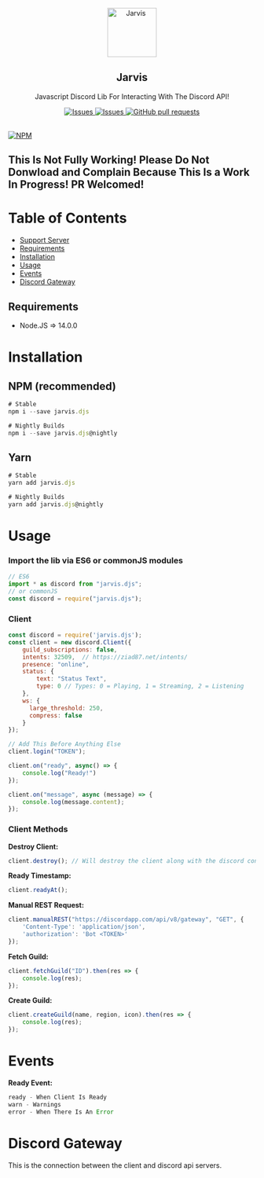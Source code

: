 <p align="center">
 <img width="100px" src="" align="center" alt="Jarvis" />
 <h2 align="center">Jarvis</h2>
 <p align="center">Javascript Discord Lib For Interacting With The Discord API!</p>
</p>
  <p align="center">
  <a href="https://snyk.io/test/github/Strider-Bot/BLWebhooks/badge.svg">
      <img alt="Issues" src="https://snyk.io/test/github/Strider-Bot/BLWebhooks/badge.svg" />
    </a>
    <a href="https://github.com/MaximKing1/Jarvis/issues">
      <img alt="Issues" src="https://img.shields.io/github/issues/MaximKing1/Jarvis?color=0088ff" />
    </a>
    <a href="https://github.com/MaximKing1/Jarvis/pulls">
      <img alt="GitHub pull requests" src="https://img.shields.io/github/issues-pr/MaximKing1/Jarvis?color=0088ff" />
    </a>
    <br />
    <br />
  </p>

[![NPM](https://nodei.co/npm/jarvis.djs.png?downloads=true&downloadRank=true&stars=true)](https://nodei.co/npm/jarvis.djs/)

## This Is Not Fully Working! Please Do Not Donwload and Complain Because This Is a Work In Progress! PR Welcomed!

# Table of Contents

- [Support Server](https://discord.gg/NybFm5ct)
- [Requirements](#requirements)
- [Installation](#installation)
- [Usage](#usage)
- [Events](#events)
- [Discord Gateway](#discord-gateway)

## Requirements

- Node.JS => 14.0.0
 
# Installation

## NPM (recommended)

```js
# Stable
npm i --save jarvis.djs

# Nightly Builds
npm i --save jarvis.djs@nightly
```

## Yarn

```js
# Stable
yarn add jarvis.djs

# Nightly Builds
yarn add jarvis.djs@nightly
```

# Usage

### Import the lib via ES6 or commonJS modules

```js
// ES6
import * as discord from "jarvis.djs";
// or commonJS
const discord = require("jarvis.djs");
```

### Client

```js
const discord = require('jarvis.djs');
const client = new discord.Client({
    guild_subscriptions: false,
    intents: 32509,  // https://ziad87.net/intents/
    presence: "online",
    status: {
        text: "Status Text",
        type: 0 // Types: 0 = Playing, 1 = Streaming, 2 = Listening
    },
    ws: {
      large_threshold: 250,
      compress: false
    }
});

// Add This Before Anything Else
client.login("TOKEN");

client.on("ready", async() => {
    console.log("Ready!")
});

client.on("message", async (message) => {
    console.log(message.content);
});
```

### Client Methods

**Destroy Client:**
```js
client.destroy(); // Will destroy the client along with the discord connection
```

**Ready Timestamp:**
```js
client.readyAt();
```

**Manual REST Request:**
```js
client.manualREST("https://discordapp.com/api/v8/gateway", "GET", {
    'Content-Type': 'application/json',
    'authorization': 'Bot <TOKEN>'
});
```

**Fetch Guild:**
```js
client.fetchGuild("ID").then(res => {
    console.log(res);
});
```

**Create Guild:**
```js
client.createGuild(name, region, icon).then(res => {
    console.log(res);
});
```

# Events

**Ready Event:**
```js
ready - When Client Is Ready
warn - Warnings
error - When There Is An Error
```

# Discord Gateway
This is the connection between the client and discord api servers.

